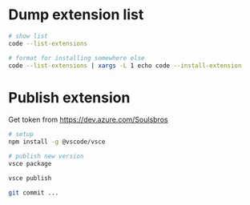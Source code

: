 # Dump extension list

```bash
# show list
code --list-extensions

# format for installing somewhere else
code --list-extensions | xargs -L 1 echo code --install-extension
```

# Publish extension

Get token from <https://dev.azure.com/Soulsbros>

```bash
# setup
npm install -g @vscode/vsce

# publish new version
vsce package

vsce publish

git commit ...
```
